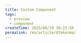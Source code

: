```yaml
---
title: Custom Component
tags:
  - preview
  - component
createTime: 2025/06/19 10:23:58
permalink: /en/article/07mkenma/
---
```


<CustomComponent />
